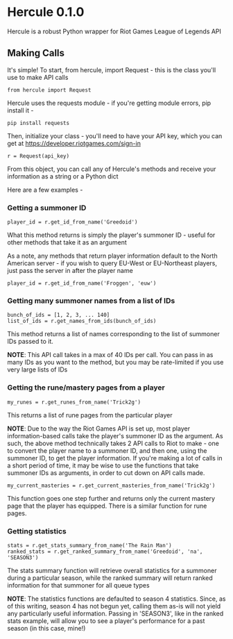 Hercule 0.1.0
=============

Hercule is a robust Python wrapper for Riot Games League of Legends API

Making Calls
------------

It's simple! To start, from hercule, import Request - this is the class you'll use to make API calls

	from hercule import Request

Hercule uses the requests module - if you're getting module errors, pip install it -

	pip install requests

Then, initialize your class - you'll need to have your API key, which you can get at https://developer.riotgames.com/sign-in

	r = Request(api_key)

From this object, you can call any of Hercule's methods and receive your information as a string or a Python dict 

Here are a few examples - 

### Getting a summoner ID

	player_id = r.get_id_from_name('Greedoid')

What this method returns is simply the player's summoner ID - useful for other methods that take it as an argument

As a note, any methods that return player information default to the North American server - if you wish to query EU-West or EU-Northeast players, just pass the server in after the player name 

	player_id = r.get_id_from_name('Froggen', 'euw')

### Getting many summoner names from a list of IDs

	bunch_of_ids = [1, 2, 3, ... 140]
	list_of_ids = r.get_names_from_ids(bunch_of_ids)

This method returns a list of names corresponding to the list of summoner IDs passed to it.

**NOTE**: This API call takes in a max of 40 IDs per call. You can pass in as many IDs as you want to the method, but you may be rate-limited if you use very large lists of IDs

### Getting the rune/mastery pages from a player

	my_runes = r.get_runes_from_name('Trick2g')
	
This returns a list of rune pages from the particular player

**NOTE**: Due to the way the Riot Games API is set up, most player information-based calls take the player's summoner ID as the argument. As such, the above method technically takes 2 API calls to Riot to make - one to convert the player name to a summoner ID, and then one, using the summoner ID, to get the player information. If you're making a lot of calls in a short period of time, it may be wise to use the functions that take summoner IDs as arguments, in order to cut down on API calls made.

	my_current_masteries = r.get_current_masteries_from_name('Trick2g')

This function goes one step further and returns only the current mastery page that the player has equipped. There is a similar function for rune pages.

### Getting statistics 

	stats = r.get_stats_summary_from_name('The Rain Man')
	ranked_stats = r.get_ranked_summary_from_name('Greedoid', 'na', 'SEASON3')

The stats summary function will retrieve overall statistics for a summoner during a particular season, while the ranked summary will return ranked information for that summoner for all queue types

**NOTE**: The statistics functions are defaulted to season 4 statistics. Since, as of this writing, season 4 has not begun yet, calling them as-is will not yield any particularly useful information. Passing in 'SEASON3', like in the ranked stats example, will allow you to see a player's performance for a past season (in this case, mine!)

